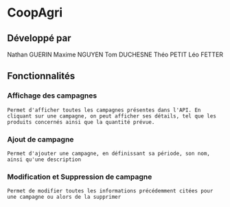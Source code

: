 # CoopAgri

## Développé par
Nathan GUERIN
Maxime NGUYEN
Tom DUCHESNE
Théo PETIT
Léo FETTER

## Fonctionnalités
### Affichage des campagnes
    Permet d'afficher toutes les campagnes présentes dans l'API. En cliquant sur une campagne, on peut afficher ses détails, tel que les produits concernés ainsi que la quantité prévue.

### Ajout de campagne 
    Permet d'ajouter une campagne, en définissant sa période, son nom, ainsi qu'une description

### Modification et Suppression de campagne
    Permet de modifier toutes les informations précédemment citées pour une campagne ou alors de la supprimer